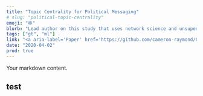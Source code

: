 ```yaml
---
title: "Topic Centrality for Political Messaging"
# slug: "political-topic-centrality"
emoji: "🕸"
blurb: "Lead author on this study that uses network science and unsupervised machine learning to quantify the &quot;bridging&quot; and &quot;bonding&quot; nature political messages."
tags: ["gt", "ml"]
link: "<a aria-label='Paper' href='https://github.com/cameron-raymond/CISC500-SeniorThesis/blob/master/topic_centrality_paper/Measures_of_Topic_Centrality_for_Online_Political_Engagement.pdf'>Paper</a>"
date: "2020-04-02"
prod: true
---
```


Your markdown content.

## test
